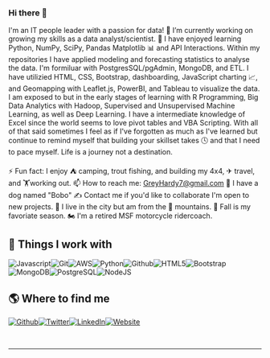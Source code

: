 ### Hi there 👋

I'm an IT people leader with a passion for data! 🔭 I’m currently working on growing my skills as a data analyst/scientist. 🌱 I have enjoyed learning Python, NumPy, SciPy, Pandas Matplotlib 📊 and API Interactions. Within my repositories I have applied modeling and forecasting statistics to analyse the data. I'm formiluar with PostgresSQL/pgAdmin, MongoDB, and ETL. I have utilizied HTML, CSS, Bootstrap, dashboarding, JavaScript charting 📈, and Geomapping with Leaflet.js, PowerBI, and Tableau to visualize the data. I am exposed to but in the early stages of learning with R Programming, Big Data Analytics with Hadoop, Supervised and Unsupervised Machine Learning, as well as Deep Learning.  I have a intermediate knowledge of Excel since the world seems to love pivot tables and VBA Scripting.  With all of that said sometimes I feel as if I've forgotten as much as I've learned but continue to remind myself that building your skillset takes 🕓 and that I need to pace myself.  Life is a journey not a destination. 

⚡ Fun fact: 
I enjoy ⛺ camping, trout fishing, and building my 4x4, ✈ travel, and 🏋working out.
📫 How to reach me: GreyHardy7@gmail.com
🐾 I have a dog named "Bobo"
✍ Contact me if you'd like to collaborate I'm open to new projects.
🌇 I live in the city but am from the 🌄 mountains.
🍂 Fall is my favoriate season.
🏍 I'm a retired MSF motorcycle ridercoach.


<h2>🔧 Things I work with</h2>
<p><img alt="Javascript" src="https://img.shields.io/badge/-Javascript-3952b1?style=flat-square&logo=javascript&logoColor=white"/><img alt="Git" src="https://img.shields.io/badge/-Git-32218b?style=flat-square&logo=git&logoColor=white"/><img alt="AWS" src="https://img.shields.io/badge/-AWS-3f1a80?style=flat-square&logo=amazon-aws&logoColor=white"/><img alt="Python" src="https://img.shields.io/badge/-Python-531676?style=flat-square&logo=python&logoColor=white"/><img alt="Github" src="https://img.shields.io/badge/-Github-7d1061?style=flat-square&logo=github&logoColor=white"/><img alt="HTML5" src="https://img.shields.io/badge/-HTML5-a6094d?style=flat-square&logo=html5&logoColor=white"/><img alt="Bootstrap" src="https://img.shields.io/badge/-Bootstrap-bb0642?style=flat-square&logo=bootstrap&logoColor=white"/><img alt="MongoDB" src="https://img.shields.io/badge/-MongoDB-9f3536?style=flat-square&logo=mongodb&logoColor=white"/><img alt="PostgreSQL" src="https://img.shields.io/badge/-PostgreSQL-8d4537?style=flat-square&logo=postgresql&logoColor=white"/><img alt="NodeJS" src="https://img.shields.io/badge/-NodeJS-55753c?style=flat-square&logo=Node.js&logoColor=white"/>
</p>
<h2>🌎 Where to find me</h2>
<p><a href="https://github.com/itsgreyedout" target="_blank"><img alt="Github" src="https://img.shields.io/badge/Github-%2312100E.svg?&style=for-the-badge&logo=Github&logoColor=white"/></a><a href="https://twitter.com/greyriverhardy" target="_blank"><img alt="Twitter" src="https://img.shields.io/badge/Twitter-%231DA1F2.svg?&style=for-the-badge&logo=Twitter&logoColor=white"/></a><a href="https://www.linkedin.com/in/greyhardy" target="_blank"><img alt="LinkedIn" src="https://img.shields.io/badge/LinkedIn-%230077B5.svg?&style=for-the-badge&logo=LinkedIn&logoColor=white"/></a><a href="https://itsgreyedout.github.io/" target="_blank"><img alt="Website" src="https://img.shields.io/badge/Website-%234285F4.svg?&style=for-the-badge&logo=google-chrome&logoColor=white"/></a>
</p><br/>
<hr/>

<!--
**ItsGreyedOut/ItsGreyedOut** is a ✨ _special_ ✨ repository because its `README.md` (this file) appears on your GitHub profile.

Here are some ideas to get you started:

- 🔭 I’m currently working on ...
- 🌱 I’m currently learning ...
- 👯 I’m looking to collaborate on ...
- 🤔 I’m looking for help with ...
- 💬 Ask me about ...
- 📫 How to reach me: ...
- 😄 Pronouns: ...
- ⚡ Fun fact: ...
-->
